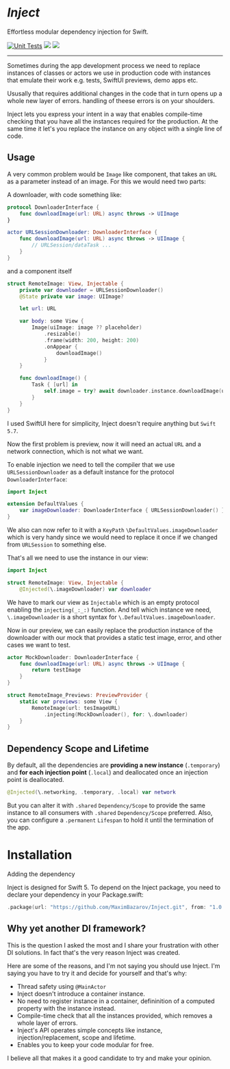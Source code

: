 # *Inject* 
Effortless modular dependency injection for Swift.

[![Unit Tests](https://github.com/MaximBazarov/Inject/actions/workflows/swift-build-test.yml/badge.svg?event=push)](https://github.com/MaximBazarov/Inject/actions/workflows/swift-build-test.yml)
[![](https://img.shields.io/endpoint?url=https%3A%2F%2Fswiftpackageindex.com%2Fapi%2Fpackages%2FMaximBazarov%2FInject%2Fbadge%3Ftype%3Dswift-versions)](https://swiftpackageindex.com/MaximBazarov/Inject)
[![](https://img.shields.io/endpoint?url=https%3A%2F%2Fswiftpackageindex.com%2Fapi%2Fpackages%2FMaximBazarov%2FInject%2Fbadge%3Ftype%3Dplatforms)](https://swiftpackageindex.com/MaximBazarov/Inject)

___

Sometimes during the app development process we need to replace instances of classes or actors we use in production code with instances that emulate their work e.g. tests, SwiftUI previews, demo apps etc. 

Ususally that requires additional changes in the code that in turn opens up a whole new layer of errors. handling of theese errors is on your shoulders.

Inject lets you express your intent in a way that enables compile-time checking that you have all the instances required for the production. 
At the same time it let's you replace the instance on any object with a single line of code. 

## Usage

A very common problem would be `Image` like component, that takes an `URL` as a parameter instead of an image. For this we would need two parts:

A downloader, with code something like:
```swift
protocol DownloaderInterface {
    func downloadImage(url: URL) async throws -> UIImage
}

actor URLSessionDownloader: DownloaderInterface {
    func downloadImage(url: URL) async throws -> UIImage {
        // URLSession/dataTask ...
    }
}
```

and a component itself

```swift
struct RemoteImage: View, Injectable {
    private var downloader = URLSessionDownloader()
    @State private var image: UIImage?

    let url: URL

    var body: some View {
        Image(uiImage: image ?? placeholder)
            .resizable()
            .frame(width: 200, height: 200)
            .onAppear {
                downloadImage()
            }
    }

    func downloadImage() {
        Task { [url] in
            self.image = try? await downloader.instance.downloadImage(url: url)
        }
    }
}
```

I used SwiftUI here for simplicity, Inject doesn't require anything but `Swift 5.7`.

Now the first problem is preview, now it will need an actual `URL` and a network connection, which is not what we want.

To enable injection we need to tell the compiler that we use `URLSessionDownloader` as a default instance for the protocol `DownloaderInterface`:

```swift
import Inject

extension DefaultValues {
    var imageDownloader: DownloaderInterface { URLSessionDownloader() }
}
```

We also can now refer to it with a `KeyPath` `\DefaultValues.imageDownloader` which is very handy since we would need to replace it once if we changed from `URLSession` to something else.

That's all we need to use the instance in our view:

```swift
import Inject

struct RemoteImage: View, Injectable {
    @Injected(\.imageDownloader) var downloader
```

We have to mark our view as `Injectable` which is an empty protocol enabling the `injecting(_:_:)` function. And tell which instance we need, `\.imageDownloader` is a short syntax for `\.DefaultValues.imageDownloader`.

Now in our preview, we can easily replace the production instance of the downloader with our mock that provides a static test image, error, and other cases we want to test.

```swift
actor MockDownloader: DownloaderInterface {
    func downloadImage(url: URL) async throws -> UIImage {
        return testImage
    }
}

struct RemoteImage_Previews: PreviewProvider {
    static var previews: some View {
        RemoteImage(url: tesImageURL)
            .injecting(MockDownloader(), for: \.downloader)
    }
}
```

## Dependency Scope and Lifetime 

By default, all the dependencies are **providing a new instance** (`.temporary`)
and **for each injection point** (`.local`) 
and deallocated once an injection point is deallocated.
```swift
@Injected(\.networking, .temporary, .local) var network
```

But you can alter it with `.shared` ``Dependency/Scope`` to provide the same instance to all consumers with `.shared` ``Dependency/Scope`` preferred.
Also, you can configure a `.permanent` ``Lifespan`` to hold it until the termination of the app.

# Installation

Adding the dependency

Inject is designed for Swift 5. To depend on the Inject package, you need to declare your dependency in your Package.swift:

```swift
.package(url: "https://github.com/MaximBazarov/Inject.git", from: "1.0.0")
```

## Why yet another DI framework?
This is the question I asked the most and I share your frustration with other DI solutions. 
In fact that's the very reason Inject was created. 

Here are some of the reasons, and I'm not saying you should use Inject. 
I'm saying you have to try it and decide for yourself and that's why:

- Thread safety using `@MainActor`
- Inject doesn't introduce a container instance. 
- No need to register instance in a container, defininition of a computed property with the instance instead. 
- Compile-time check that all the instances provided, which removes a whole layer of errors.
- Inject's API operates simple concepts like instance, injection/replacement, scope and lifetime.
- Enables you to keep your code modular for free.

I believe all that makes it a good candidate to try and make your opinion.

